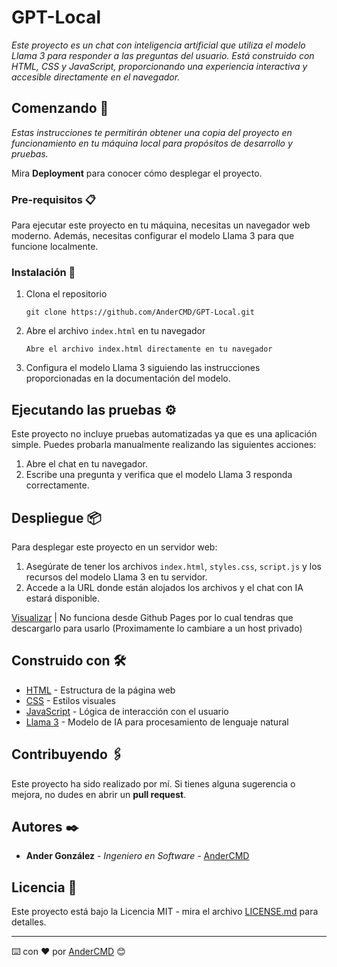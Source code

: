 # GPT-Local

_Este proyecto es un chat con inteligencia artificial que utiliza el modelo Llama 3 para responder a las preguntas del usuario. Está construido con HTML, CSS y JavaScript, proporcionando una experiencia interactiva y accesible directamente en el navegador._

## Comenzando 🚀

_Estas instrucciones te permitirán obtener una copia del proyecto en funcionamiento en tu máquina local para propósitos de desarrollo y pruebas._

Mira **Deployment** para conocer cómo desplegar el proyecto.

### Pre-requisitos 📋

Para ejecutar este proyecto en tu máquina, necesitas un navegador web moderno. Además, necesitas configurar el modelo Llama 3 para que funcione localmente.

### Instalación 🔧

1. Clona el repositorio
    ```
    git clone https://github.com/AnderCMD/GPT-Local.git
    ```

2. Abre el archivo `index.html` en tu navegador
    ```
    Abre el archivo index.html directamente en tu navegador
    ```

3. Configura el modelo Llama 3 siguiendo las instrucciones proporcionadas en la documentación del modelo.

## Ejecutando las pruebas ⚙️

Este proyecto no incluye pruebas automatizadas ya que es una aplicación simple. Puedes probarla manualmente realizando las siguientes acciones:

1. Abre el chat en tu navegador.
2. Escribe una pregunta y verifica que el modelo Llama 3 responda correctamente.

## Despliegue 📦

Para desplegar este proyecto en un servidor web:

1. Asegúrate de tener los archivos `index.html`, `styles.css`, `script.js` y los recursos del modelo Llama 3 en tu servidor.
2. Accede a la URL donde están alojados los archivos y el chat con IA estará disponible.

[Visualizar](https://andercmd.github.io/GPT-Local/) | No funciona desde Github Pages por lo cual tendras que descargarlo para usarlo (Proximamente lo cambiare a un host privado)

## Construido con 🛠️

* [HTML](https://developer.mozilla.org/es/docs/Web/HTML) - Estructura de la página web
* [CSS](https://developer.mozilla.org/es/docs/Web/CSS) - Estilos visuales
* [JavaScript](https://developer.mozilla.org/es/docs/Web/JavaScript) - Lógica de interacción con el usuario
* [Llama 3](https://github.com/facebookresearch/llama) - Modelo de IA para procesamiento de lenguaje natural

## Contribuyendo 🖇️

Este proyecto ha sido realizado por mí. Si tienes alguna sugerencia o mejora, no dudes en abrir un **pull request**.

## Autores ✒️

* **Ander González** - *Ingeniero en Software* - [AnderCMD](https://github.com/AnderCMD)

## Licencia 📄

Este proyecto está bajo la Licencia MIT - mira el archivo [LICENSE.md](LICENSE.md) para detalles.

---
⌨️ con ❤️ por [AnderCMD](https://github.com/AnderCMD) 😊
